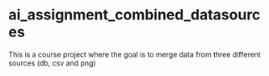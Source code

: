 # ai_assignment_combined_datasources
This is a course project where the goal is to merge data from three different sources (db, csv and png)
